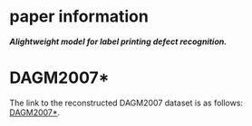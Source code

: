 # paper information
**_Alightweight model for label printing defect recognition._**

# DAGM2007*
The link to the reconstructed DAGM2007 dataset is as follows: [DAGM2007*]().
